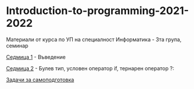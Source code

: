 # Introduction-to-programming-2021-2022

Материали от курса по УП на специалност Информатика - 3та група, семинар

[Седмица 1](https://github.com/AleksandrinaKovachka/Introduction-to-programming-2021-2022/tree/main/Week01) - Въведение


[Седмица 2](https://github.com/AleksandrinaKovachka/Introduction-to-programming-2021-2022/tree/main/Week02) - Булев тип, условен оператор if, тернарен оператор ?:

[Задачи за самоподготовка](https://github.com/AleksandrinaKovachka/Introduction-to-programming-2021-2022/tree/main/Exercises)
